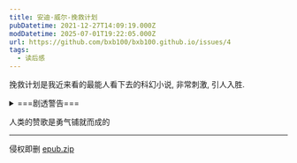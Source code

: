 ```yaml
---
title: 安迪·威尔-挽救计划
pubDatetime: 2021-12-27T14:09:19.000Z
modDatetime: 2025-07-01T19:22:05.000Z
url: https://github.com/bxb100/bxb100.github.io/issues/4
tags:
  - 读后感
---
```


挽救计划是我近来看的最能人看下去的科幻小说, 非常刺激, 引人入胜.

<details>
<summary>===剧透警告===</summary>

---

一开始的从我是谁闪回记忆, 从侧面介绍了格雷斯性格, 以及整个事件的起因. 在宇宙的大环境下, 痛失队友, 失忆, 不禁让人思考这一行程到底是来做什么的. 这时候我以为他是一个牺牲小我的英雄, 这个和后面的填坑产生一波小高潮.

此后我们逐步了解到此行是为了解决噬星体危机, 这几章写的有点"无趣".

后面遇到波江星人基德无疑是一个高潮, 语言的对接, 拥有相同的使命, 逐渐发展的外星友情, 过程中解决危机做出的一些理性操作也很有趣.

最棒的是, 当我一直为格雷斯无私牺牲的精神感动的时候, 才发现他被迫参与任务, 之前的失忆也是注射药物导致的, 但是这也在后面为解救外星友人升华了内核. 也描述出了尽管他之前面对死亡是胆怯的, 但是当他真正去面对的时候, 又不会轻言放弃.

最后Vℓ章(波江星纪年), 当 53 岁的格雷斯知道自己完成了使命, 拯救了太阳, 回到波江座星的教室, 面对幼年波江座人说道

> “你们谁能告诉我光速是多少？”
>
> 12个孩子举起了手爪。”

和前面几章侧面描写首尾呼应.

---

</details>

人类的赞歌是勇气铺就而成的

---

<a id='issuecomment-1001589004'></a>
侵权即删 [epub.zip](https://github.com/bxb100/blog/files/7780533/epub.zip)
